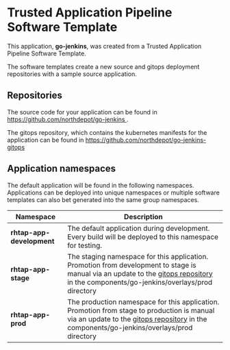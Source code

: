 # Trusted Application Pipeline Software Template

This application, **go-jenkins**, was created from a Trusted Application Pipeline Software Template.

The software templates create a new source and gitops deployment repositories with a sample source application. 

## Repositories

The source code for your application can be found in [https://github.com/northdepot/go-jenkins ](https://github.com/northdepot/go-jenkins ).
 
The gitops repository, which contains the kubernetes manifests for the application can be found in 
[https://github.com/northdepot/go-jenkins-gitops ](https://github.com/northdepot/go-jenkins-gitops ) 

## Application namespaces 

The default application will be found in the following namespaces. Applications can be deployed into unique namespaces or multiple software templates can also bet generated into the same group namespaces.  

|  Namespace   |  Description   |  
| -------- | -------- |   
| **rhtap-app-development** | The default application during development. Every build will be deployed to this namespace for testing. | 
| **rhtap-app-stage** | The staging namespace for this application. Promotion from development to stage is manual via an update to the [gitops repository](https://github.com/northdepot/go-jenkins-gitops ) in the components/go-jenkins/overlays/prod directory |  
| **rhtap-app-prod** | The production namespace for this application. Promotion from stage to production is manual via an update to the [gitops repository](https://github.com/northdepot/go-jenkins-gitops ) in the components/go-jenkins/overlays/prod directory | 